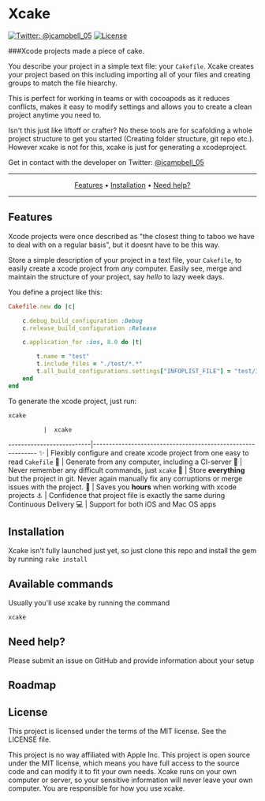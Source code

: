 # Xcake

[![Twitter: @jcampbell_05](https://img.shields.io/badge/contact-@jcampbell_05-blue.svg?style=flat)](https://twitter.com/jcampbell_05)
[![License](https://img.shields.io/badge/license-MIT-green.svg?style=flat)](https://github.com/fastlane/fastlane/blob/master/LICENSE)

###Xcode projects made a piece of cake.

You describe your project in a simple text file: your `Cakefile`.
Xcake creates your project based on this including importing all of your files and creating groups
to match the file hiearchy.

This is perfect for working in teams or with cocoapods as it reduces conflicts,
makes it easy to modify settings and allows you to create a clean project anytime you need to.

Isn't this just like liftoff or crafter? No these tools are for scafolding a whole project structure to get you started (Creating folder structure, git repo etc.). However xcake is not for this, xcake is just for generating a xcodeproject.

Get in contact with the developer on Twitter: [@jcampbell_05](https://twitter.com/jcampbell_05)

-------
<p align="center">
    <a href="#features">Features</a> &bull;
    <a href="#installation">Installation</a> &bull;
    <a href="#need-help">Need help?</a>
</p>

-------

## Features

Xcode projects were once described as "the closest thing to taboo we have to deal with on a regular basis", but it doesnt have to be this way.

Store a simple description of your project in a text file, your `Cakefile`, to easily create a xcode project from _any_ computer. Easily see, merge and maintain the structure of your project, say *hello* to lazy week days.

You define a project like this:

```ruby
Cakefile.new do |c|

    c.debug_build_configuration :Debug
    c.release_build_configuration :Release

    c.application_for :ios, 8.0 do |t|

        t.name = "test"
        t.include_files = "./test/*.*"
        t.all_build_configurations.settings["INFOPLIST_FILE"] = "test/Info.plist"
    end
end
```

To generate the xcode project, just run:

```sh
xcake
```

              |  xcake
--------------------------|------------------------------------------------------------
:sparkles: | Flexibly configure and create xcode project from one easy to read `Cakefile`
:ship: | Generate from any computer, including a CI-server
:thought_balloon: | Never remember any difficult commands, just `xcake`
:page_with_curl: | Store **everything** but the project in git. Never again manually fix any corruptions or merge issues with the project.
:rocket: | Saves you **hours** when working with xcode projects
:anchor: | Confidence that project file is exactly the same during Continuous Delivery
:computer: | Support for both iOS and Mac OS apps

## Installation

Xcake isn't fully launched just yet, so just clone this repo and install the gem by running `rake install`

<!--    sudo gem install xcake --verbose-->

<!--Make sure, you have the latest version of the Xcode command line tools installed:-->

<!--    xcode-select --install-->

<!--If you experience slow launch times of xcake, try running-->

<!--    gem cleanup-->

<!--to clean up outdated gems.-->

<!--System Requirements: `xcake` requires Mac OS X or Linux with Ruby 2.0.0 or above.-->

## Available commands

Usually you'll use xcake by running the command

    xcake

## Need help?
Please submit an issue on GitHub and provide information about your setup

## Roadmap

## License
This project is licensed under the terms of the MIT license. See the LICENSE file.

This project is no way affiliated with Apple Inc. This project is open source under the MIT license, which means you have full access to the source code and can modify it to fit your own needs. Xcake runs on your own computer or server, so your sensitive information will never leave your own computer. You are responsible for how you use xcake.
